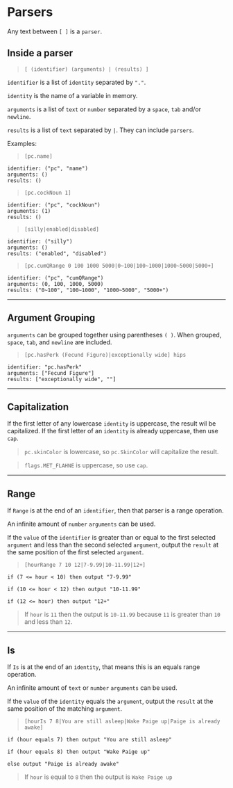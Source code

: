 # Parsers
Any text between `[ ]` is a `parser`.

## Inside a parser
> `[ (identifier) (arguments) | (results) ]`

`identifier` is a list of `identity` separated by `"."`.

`identity` is the name of a variable in memory.

`arguments` is a list of `text` or `number` separated by a `space`, `tab` and/or `newline`.

`results` is a list of `text` separated by `|`. They can include `parsers`.

Examples:
> `[pc.name]`
```
identifier: ("pc", "name")
arguments: ()
results: ()
```
> `[pc.cockNoun 1]`
```
identifier: ("pc", "cockNoun")
arguments: (1)
results: ()
```
> `[silly|enabled|disabled]`
```
identifier: ("silly")
arguments: ()
results: ("enabled", "disabled")
```
> `[pc.cumQRange 0 100 1000 5000|0~100|100~1000|1000~5000|5000+]`
```
identifier: ("pc", "cumQRange")
arguments: (0, 100, 1000, 5000)
results: ("0~100", "100~1000", "1000~5000", "5000+")
```

---
## Argument Grouping
`arguments` can be grouped together using parentheses `( )`. When grouped, `space`, `tab`, and `newline` are included.

> `[pc.hasPerk (Fecund Figure)|exceptionally wide] hips`
```
identifier: "pc.hasPerk"
arguments: ["Fecund Figure"]
results: ["exceptionally wide", ""]
```
---

## Capitalization
If the first letter of any lowercase `identity` is uppercase, the result wil be capitalized. If the first letter of an `identity` is already uppercase, then use `cap`.

> `pc.skinColor` is lowercase, so `pc.SkinColor` will capitalize the result.

> `flags.MET_FLAHNE` is uppercase, so use `cap`.

---
## Range
If `Range` is at the end of an `identifier`, then that parser is a range operation.

An infinite amount of `number` `arguments` can be used.

If the `value` of the `identifier` is greater than or equal to the first selected `argument` and less than the second selected `argument`, output the `result` at the same position of the first selected `argument`.


> `[hourRange 7 10 12|7-9.99|10-11.99|12+]`

```
if (7 <= hour < 10) then output "7-9.99"

if (10 <= hour < 12) then output "10-11.99"

if (12 <= hour) then output "12+"
```
> If `hour` is `11` then the output is `10-11.99` because `11` is greater than `10` and less than `12`.

---
## Is
If `Is` is at the end of an `identity`, that means this is an equals range operation.

An infinite amount of `text` or `number` `arguments` can be used.

If the `value` of the `identity` equals the `argument`, output the `result` at the same position of the matching `argument`.

> `[hourIs 7 8|You are still asleep|Wake Paige up|Paige is already awake]`
```
if (hour equals 7) then output "You are still asleep"

if (hour equals 8) then output "Wake Paige up"

else output "Paige is already awake"
```
> If `hour` is equal to `8` then the output is `Wake Paige up`
